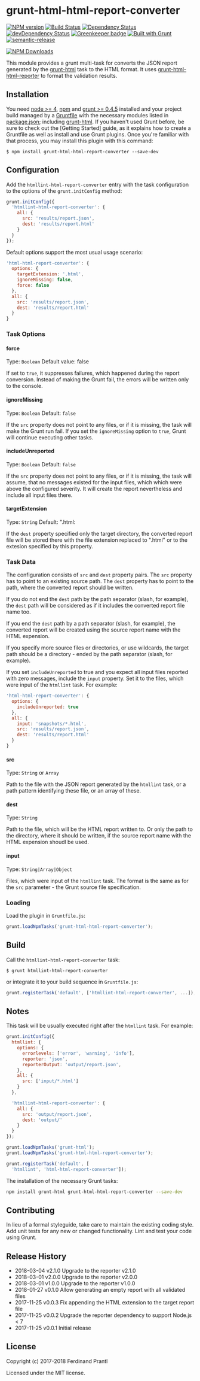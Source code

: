 # grunt-html-html-report-converter

[![NPM version](https://badge.fury.io/js/grunt-html-html-report-converter.png)](http://badge.fury.io/js/grunt-html-html-report-converter) [![Build Status](https://travis-ci.org/prantlf/grunt-html-html-report-converter.svg?branch=master)](https://travis-ci.org/prantlf/grunt-html-html-report-converter) [![Dependency Status](https://david-dm.org/prantlf/grunt-html-html-report-converter.svg)](https://david-dm.org/prantlf/grunt-html-html-report-converter) [![devDependency Status](https://david-dm.org/prantlf/grunt-html-html-report-converter/dev-status.svg)](https://david-dm.org/prantlf/grunt-html-html-report-converter#info=devDependencies) [![Greenkeeper badge](https://badges.greenkeeper.io/prantlf/grunt-html-html-report-converter.svg)](https://greenkeeper.io/) [![Built with Grunt](https://cdn.gruntjs.com/builtwith.png)](http://gruntjs.com/) [![semantic-release](https://img.shields.io/badge/%20%20%F0%9F%93%A6%F0%9F%9A%80-semantic--release-e10079.svg)](https://github.com/semantic-release/semantic-release)

[![NPM Downloads](https://nodei.co/npm/grunt-html-html-report-converter.png?downloads=true&stars=true)](https://www.npmjs.com/package/grunt-html-html-report-converter)

This module provides a grunt multi-task for converts the JSON report generated by the [grunt-html] task to the HTML format. It uses [grunt-html-html-reporter] to format the validation results.

## Installation

You need [node >= 4][node], [npm] and [grunt >= 0.4.5][Grunt] installed
and your project build managed by a [Gruntfile] with the necessary modules
listed in [package.json]; including [grunt-html]. If you haven't used Grunt before, be sure to check out the [Getting Started] guide, as it
explains how to create a Gruntfile as well as install and use Grunt plugins. Once you're familiar with that process, you may install this plugin with this
command:

```shell
$ npm install grunt-html-html-report-converter --save-dev
```

## Configuration

Add the `htmllint-html-report-converter` entry with the task configuration to the options of the `grunt.initConfig` method:

```js
grunt.initConfig({
  'htmllint-html-report-converter': {
    all: {
      src: 'results/report.json',
      dest: 'results/report.html'
    }
  }
});
```

Default options support the most usual usage scenario:

```js
'html-html-report-converter': {
  options: {
    targetExtension: '.html',
    ignoreMissing: false,
    force: false
  },
  all: {
    src: 'results/report.json',
    dest: 'results/report.html'
  }
}
```

### Task Options

#### force
Type: `Boolean`
Default value: false

If set to `true`, it suppresses failures, which happened during the report conversion. Instead of making the Grunt fail, the errors will be written only to the console.

#### ignoreMissing
Type: `Boolean`
Default: `false`

If the `src` property does not point to any files, or if it is missing,
the task will make the Grunt run fail. If you set the `ignoreMissing`
option to `true`, Grunt will continue executing other tasks.

#### includeUnreported
Type: `Boolean`
Default: `false`

If the `src` property does not point to any files, or if it is missing,
the task will assume, that no messages existed for the input files, which
which were above the configured severity. It will create the report
nevertheless and include all input files there.

#### targetExtension
Type: `String`
Default: ".html:

If the `dest` property specified only the target directory, the converted report file will be stored there with the file extension replaced to ".html" or to the extesion specified by this property.

### Task Data

The configuration consists of `src` and `dest` property pairs. The `src`
property has to point to an existing source path. The `dest` property has
to point to the path, where the converted report should be written.

If you do not end the `dest` path by the path separator (slash, for example), the `dest` path will be considered as if it includes the converted report file name too.

If you end the `dest` path by a path separator (slash, for example), the
converted report will be created using the source report name with the HTML expension.

If you specify more source files or directories, or use wildcards, the target path should be a directory - ended by the path separator (slash, for example).

If you set `includeUnreported` to true and you expect all input files reported with zero messages, include the `input` property. Set it to the files, which were input of the `htmllint` task. For example:

```js
'html-html-report-converter': {
  options: {
    includeUnreported: true
  },
  all: {
    input: 'snapshots/*.html',
    src: 'results/report.json',
    dest: 'results/report.html'
  }
}
```

#### src
Type: `String` or `Array`

Path to the file with the JSON report generated by the `htmllint` task, or a path pattern identifying these file, or an array of these.

#### dest
Type: `String`

Path to the file, which will be the HTML report written to. Or only the path to the directory, where it should be written, if the source report name with the HTML expension shoudl be used.

#### input
Type: `String|Array|Object`

Files, which were input of the `htmllint` task. The format is the same as for the `src` parameter - the Grunt source file specification.

### Loading

Load the plugin in `Gruntfile.js`:

```javascript
grunt.loadNpmTasks('grunt-html-html-report-converter');
```

## Build

Call the `htmllint-html-report-converter` task:

```shell
$ grunt htmllint-html-report-converter
```

or integrate it to your build sequence in `Gruntfile.js`:

```js
grunt.registerTask('default', ['htmllint-html-report-converter', ...]);
```

## Notes

This task will be usually executed right after the `htmllint` task. For example:

```js
grunt.initConfig({
  htmllint: {
    options: {
      errorlevels: ['error', 'warning', 'info'],
      reporter: 'json',
      reporterOutput: 'output/report.json',
    },
    all: {
      src: ['input/*.html']
    }
  },

  'htmllint-html-report-converter': {
    all: {
      src: 'output/report.json',
      dest: 'output/'
    }
  }
});

grunt.loadNpmTasks('grunt-html');
grunt.loadNpmTasks('grunt-html-html-report-converter');

grunt.registerTask('default', [
  'htmllint', 'html-html-report-converter']);
```

The installation of the necessary Grunt tasks:

```bash
npm install grunt-html grunt-html-html-report-converter --save-dev
```

## Contributing

In lieu of a formal styleguide, take care to maintain the existing coding
style. Add unit tests for any new or changed functionality. Lint and test
your code using Grunt.

## Release History

 * 2018-03-04   v2.1.0   Upgrade to the reporter v2.1.0
 * 2018-03-01   v2.0.0   Upgrade to the reporter v2.0.0
 * 2018-03-01   v1.0.0   Upgrade to the reporter v1.0.0
 * 2018-01-27   v0.1.0   Allow generating an empty report with all validated files
 * 2017-11-25   v0.0.3   Fix appending the HTML extension to the target report file
 * 2017-11-25   v0.0.2   Upgrade the reporter dependency to support Node.js < 7
 * 2017-11-25   v0.0.1   Initial release

## License

Copyright (c) 2017-2018 Ferdinand Prantl

Licensed under the MIT license.

[node]: https://nodejs.org
[npm]: https://npmjs.org
[package.json]: https://docs.npmjs.com/files/package.json
[Grunt]: https://gruntjs.com
[Gruntfile]: https://gruntjs.com/sample-gruntfile
[Getting Gtarted]: https://github.com/gruntjs/grunt/wiki/Getting-started
[grunt-html]: https://github.com/jzaefferer/grunt-html
[grunt-html-html-reporter]: https://github.com/prantlf/grunt-html-html-reporter

